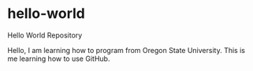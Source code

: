 # hello-world
Hello World Repository

Hello, I am learning how to program from Oregon State University. This is me learning how to use GitHub.
